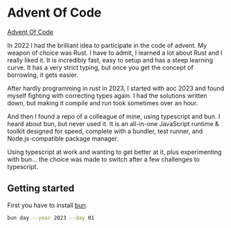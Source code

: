 # Advent Of Code

[Advent Of Code](https://adventofcode.com/)

In 2022 I had the brilliant idea to participate in the code of advent. My
weapon of choice was Rust. I have to admit, I learned a lot about Rust and I
really liked it. It is incredibly fast, easy to setup and has a steep learning
curve. It has a very strict typing, but once you get the concept of borrowing,
it gets easier.

After hardly programming in rust in 2023, I started with aoc 2023 and found myself
fighting with correcting types again. I had the solutions written down, but making
it compile and run took sometimes over an hour.

And then I found a repo of a colleague of mine, using typescript and bun. I heard
about bun, but never used it. It is an all-in-one JavaScript runtime & toolkit
designed for speed, complete with a bundler, test runner, and Node.js-compatible
package manager.

Using typescript at work and wanting to get better at it, plus experimenting with
bun... the choice was made to switch after a few challenges to typescript.

## Getting started

First you have to install [bun](https://bun.sh/).

```bash
bun day --year 2023 --day 01
```
